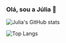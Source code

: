### Olá, sou a Júlia 👋

![Julia's GitHub stats](https://github-readme-stats.vercel.app/api?username=juliaam&theme=synthwave&icons=true&prs_merged=true&hide_rank=true&hide=jupyter%20notebook)

 
![Top Langs](https://github-readme-stats.vercel.app/api/top-langs/?username=juliaam&theme=synthwave&layout=compact)

